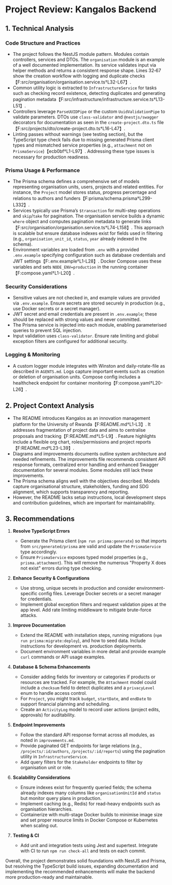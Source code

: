 # Project Review: Kangalos Backend

## 1. Technical Analysis

### Code Structure and Practices

- The project follows the NestJS module pattern. Modules contain controllers, services and DTOs. The `organisation` module is an example of a well documented implementation. Its service validates input via helper methods and returns a consistent response shape. Lines 32‑67 show the creation workflow with logging and duplicate checks【F:src/organisation/organisation.service.ts†L32-L67】.
- Common utility logic is extracted to `InfrastructureService` for tasks such as checking record existence, detecting duplicates and generating pagination metadata【F:src/infrastructure/infrastructure.service.ts†L13-L51】.
- Controllers leverage `ParseUUIDPipe` or the custom `UuidValidationPipe` to validate parameters. DTOs use `class-validator` and `@nestjs/swagger` decorators for documentation as seen in the `create-project.dto.ts` file【F:src/projects/dto/create-project.dto.ts†L16-L47】.
- Linting passes without warnings (see testing section), but the TypeScript type check fails due to missing generated Prisma client types and mismatched service properties (e.g., `attachment` not on `PrismaService`)【ecb0bf†L1-L97】. Addressing these type issues is necessary for production readiness.

### Prisma Usage & Performance

- The Prisma schema defines a comprehensive set of models representing organisation units, users, projects and related entities. For instance, the `Project` model stores status, progress percentage and relations to authors and funders【F:prisma/schema.prisma†L299-L332】.
- Services typically use Prisma’s `$transaction` for multi-step operations and `skip`/`take` for pagination. The organisation service builds a dynamic `where` object and computes pagination metadata to generate links【F:src/organisation/organisation.service.ts†L74-L158】. This approach is scalable but ensure database indexes exist for fields used in filtering (e.g., `organisation_unit_id`, `status`, `year` already indexed in the schema).
- Environment variables are loaded from `.env` with a provided `.env.example` specifying configuration such as database credentials and JWT settings【F:.env.example†L1-L28】. Docker Compose uses these variables and sets `NODE_ENV=production` in the running container【F:compose.yaml†L1-L20】.

### Security Considerations

- Sensitive values are not checked in, and example values are provided via `.env.example`. Ensure secrets are stored securely in production (e.g., use Docker secrets or a secret manager).
- JWT secret and email credentials are present in `.env.example`; these should be replaced with strong values and never committed.
- The Prisma service is injected into each module, enabling parameterised queries to prevent SQL injection.
- Input validation uses `class-validator`. Ensure rate limiting and global exception filters are configured for additional security.

### Logging & Monitoring

- A custom logger module integrates with Winston and daily-rotate-file as described in `AGENTS.md`. Logs capture important events such as creation or deletion of organisation units. Compose config includes a healthcheck endpoint for container monitoring【F:compose.yaml†L20-L26】.

## 2. Project Context Analysis

- The README introduces Kangalos as an innovation management platform for the University of Rwanda【F:README.md†L1-L3】. It addresses fragmentation of project data and aims to centralise proposals and tracking【F:README.md†L5-L9】. Feature highlights include a flexible org chart, roles/permissions and project reports【F:README.md†L23-L39】.
- Diagrams and improvements documents outline system architecture and needed refinements. The improvements file recommends consistent API response formats, centralized error handling and enhanced Swagger documentation for several modules. Some modules still lack these improvements.
- The Prisma schema aligns well with the objectives described. Models capture organisational structure, stakeholders, funding and SDG alignment, which supports transparency and reporting.
- However, the README lacks setup instructions, local development steps and contribution guidelines, which are important for maintainability.

## 3. Recommendations

1. **Resolve TypeScript Errors**
   - Generate the Prisma client (`npm run prisma:generate`) so that imports from `src/generated/prisma` are valid and update the `PrismaService` type accordingly.
   - Ensure `PrismaService` exposes typed model properties (e.g., `prisma.attachment`). This will remove the numerous "Property X does not exist" errors during type checking.

2. **Enhance Security & Configurations**
   - Use strong, unique secrets in production and consider environment-specific config files. Leverage Docker secrets or a secret manager for credentials.
   - Implement global exception filters and request validation pipes at the app level. Add rate limiting middleware to mitigate brute-force attacks.

3. **Improve Documentation**
   - Extend the README with installation steps, running migrations (`npm run prisma:migrate:deploy`), and how to seed data. Include instructions for development vs. production deployments.
   - Document environment variables in more detail and provide example `curl` commands or API usage examples.

4. **Database & Schema Enhancements**
   - Consider adding fields for inventory or categories if products or resources are tracked. For example, the `Attachment` model could include a `checksum` field to detect duplicates and a `privacyLevel` enum to handle access control.
   - For `Project`, you might track `budget`, `startDate`, and `endDate` to support financial planning and scheduling.
   - Create an `ActivityLog` model to record user actions (project edits, approvals) for auditability.

5. **Endpoint Improvements**
   - Follow the standard API response format across all modules, as noted in `improvements.md`.
   - Provide paginated GET endpoints for large relations (e.g., `/projects/:id/authors`, `/projects/:id/reports`) using the pagination utility in `InfrastructureService`.
   - Add query filters for the `Stakeholder` endpoints to filter by organisation unit or role.

6. **Scalability Considerations**
   - Ensure indexes exist for frequently queried fields; the schema already indexes many columns like `organisationUnitId` and `status` but monitor query plans in production.
   - Implement caching (e.g., Redis) for read-heavy endpoints such as organisation hierarchies.
   - Containerize with multi-stage Docker builds to minimise image size and set proper resource limits in Docker Compose or Kubernetes when scaling out.

7. **Testing & CI**
   - Add unit and integration tests using Jest and supertest. Integrate with CI to run `npm run check-all` and tests on each commit.

Overall, the project demonstrates solid foundations with NestJS and Prisma, but resolving the TypeScript build issues, expanding documentation and implementing the recommended enhancements will make the backend more production-ready and maintainable.
